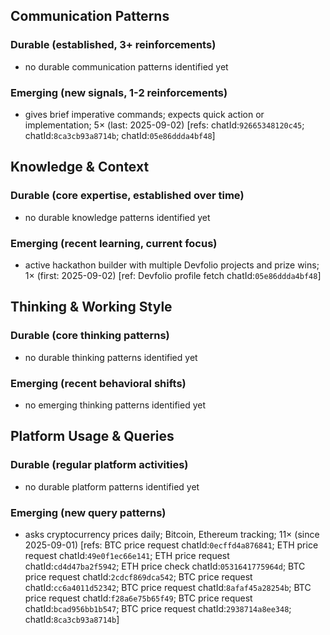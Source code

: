 ## Communication Patterns
### Durable (established, 3+ reinforcements)
- no durable communication patterns identified yet

### Emerging (new signals, 1-2 reinforcements)
- gives brief imperative commands; expects quick action or implementation; 5× (last: 2025-09-02) [refs: chatId:`92665348120c45`; chatId:`8ca3cb93a8714b`; chatId:`05e86ddda4bf48`]

## Knowledge & Context
### Durable (core expertise, established over time)
- no durable knowledge patterns identified yet

### Emerging (recent learning, current focus)
- active hackathon builder with multiple Devfolio projects and prize wins; 1× (first: 2025-09-02) [ref: Devfolio profile fetch chatId:`05e86ddda4bf48`]

## Thinking & Working Style
### Durable (core thinking patterns)
- no durable thinking patterns identified yet

### Emerging (recent behavioral shifts)
- no emerging thinking patterns identified yet

## Platform Usage & Queries
### Durable (regular platform activities)
- no durable platform patterns identified yet

### Emerging (new query patterns)
- asks cryptocurrency prices daily; Bitcoin, Ethereum tracking; 11× (since 2025-09-01) [refs: BTC price request chatId:`0ecffd4a876841`; ETH price request chatId:`49e0f1ec66e141`; ETH price request chatId:`cd4d47ba2f5942`; ETH price check chatId:`0531641775964d`; BTC price request chatId:`2cdcf869dca542`; BTC price request chatId:`cc6a4011d52342`; BTC price request chatId:`8afaf45a28254b`; BTC price request chatId:`f28a6e75b65f49`; BTC price request chatId:`bcad956bb1b547`; BTC price request chatId:`2938714a8ee348`; chatId:`8ca3cb93a8714b`]
